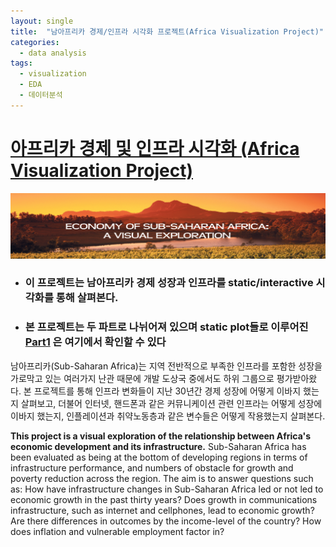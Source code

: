 ```yaml
---
layout: single
title:  "남아프리카 경제/인프라 시각화 프로젝트(Africa Visualization Project)"
categories:
  - data analysis
tags:
  - visualization
  - EDA
  - 데이터분석
---
```


# [아프리카 경제 및 인프라 시각화 (Africa Visualization Project)](https://sooeun67.github.io/Africa2/Home.html)

![africa-visualization](../images/2019-04-09-africa-visualization-project/africa-visualization-9717568.png)

- ### 이 프로젝트는 남아프리카 경제 성장과 인프라를 static/interactive 시각화를 통해 살펴본다.
- ### 본 프로젝트는 두 파트로 나뉘어져 있으며 static plot들로 이루어진 [Part1](https://sooeun67.github.io/Africa/Home.html) 은 여기에서 확인할 수 있다

남아프리카(Sub-Saharan Africa)는 지역 전반적으로 부족한 인프라를 포함한 성장을 가로막고 있는 여러가지 난관 때문에 개발 도상국 중에서도 하위 그룹으로 평가받아왔다. 본 프로젝트를 통해 인프라 변화들이 지난 30년간 경제 성장에 어떻게 이바지 했는지 살펴보고, 더불어 인터넷, 핸드폰과 같은 커뮤니케이션 관련 인프라는 어떻게 성장에 이바지 했는지, 인플레이션과 취약노동층과 같은 변수들은 어떻게 작용했는지 살펴본다.

**This project is a visual exploration of the relationship between Africa's economic development and its infrastructure.**
Sub-Saharan Africa has been evaluated as being at the bottom of developing regions in terms of infrastructure performance, and numbers of obstacle for growth and poverty reduction across the region. The aim is to answer questions such as: How have infrastructure changes in Sub-Saharan Africa led or not led to economic growth in the past thirty years? Does growth in communications infrastructure, such as internet and cellphones, lead to economic growth? Are there differences in outcomes by the income-level of the country? How does inflation and vulnerable employment factor in?



